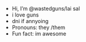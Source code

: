 -  Hi, I’m @wastedguns/lai sal
-  i love guns
-  dni if annyoing
-  Pronouns: they /them 
-  Fun fact: im awesome 

<!---
wastedguns/wastedguns is a ✨ special ✨ repository because its `README.md` (this file) appears on your GitHub profile.
You can click the Preview link to take a look at your changes.
--->
